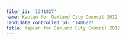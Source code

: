 ```yaml
---
filer_id: '1341827'
name: Kaplan for Oakland City Council 2012
candidate_controlled_id: '1406223'
title: Kaplan for Oakland City Council 2012
---
```

